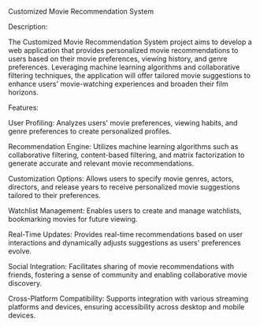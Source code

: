 Customized Movie Recommendation System

Description:

The Customized Movie Recommendation System project aims to develop a web application that provides personalized movie recommendations to users based on their movie preferences, viewing history, and genre preferences. Leveraging machine learning algorithms and collaborative filtering techniques, the application will offer tailored movie suggestions to enhance users' movie-watching experiences and broaden their film horizons.

Features:

User Profiling: Analyzes users' movie preferences, viewing habits, and genre preferences to create personalized profiles.

Recommendation Engine: Utilizes machine learning algorithms such as collaborative filtering, content-based filtering, and matrix factorization to generate accurate and relevant movie recommendations.

Customization Options: Allows users to specify movie genres, actors, directors, and release years to receive personalized movie suggestions tailored to their preferences.

Watchlist Management: Enables users to create and manage watchlists, bookmarking movies for future viewing.

Real-Time Updates: Provides real-time recommendations based on user interactions and dynamically adjusts suggestions as users' preferences evolve.

Social Integration: Facilitates sharing of movie recommendations with friends, fostering a sense of community and enabling collaborative movie discovery.

Cross-Platform Compatibility: Supports integration with various streaming platforms and devices, ensuring accessibility across desktop and mobile devices.